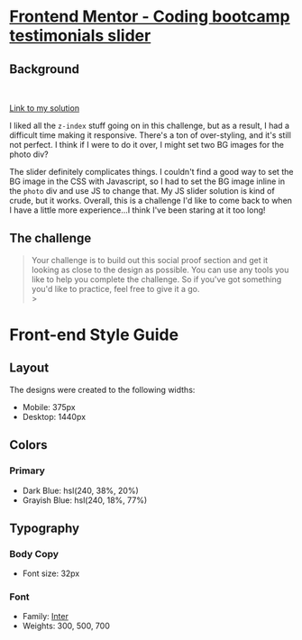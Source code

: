# [Frontend Mentor - Coding bootcamp testimonials slider](https://testimonial-slider.netlify.app/)

## Background

<br>

[Link to my solution](https://github.com/aemann2/coding-bootcamp-testimonials-slider)

I liked all the `z-index` stuff going on in this challenge, but as a result, I had a difficult time making it responsive. There's a ton of over-styling, and it's still not perfect. I think if I were to do it over, I might set two BG images for the photo div?

The slider definitely complicates things. I couldn't find a good way to set the BG image in the CSS with Javascript, so I had to set the BG image inline in the `photo` div and use JS to change that. My JS slider solution is kind of crude, but it works. Overall, this is a challenge I'd like to come back to when I have a little more experience...I think I've been staring at it too long!

## The challenge

> Your challenge is to build out this social proof section and get it looking as close to the design as possible. You can use any tools you like to help you complete the challenge. So if you've got something you'd like to practice, feel free to give it a go.
> <br> > <br>

# Front-end Style Guide

## Layout

The designs were created to the following widths:

- Mobile: 375px
- Desktop: 1440px

## Colors

### Primary

- Dark Blue: hsl(240, 38%, 20%)
- Grayish Blue: hsl(240, 18%, 77%)

## Typography

### Body Copy

- Font size: 32px

### Font

- Family: [Inter](https://fonts.google.com/specimen/Inter)
- Weights: 300, 500, 700
